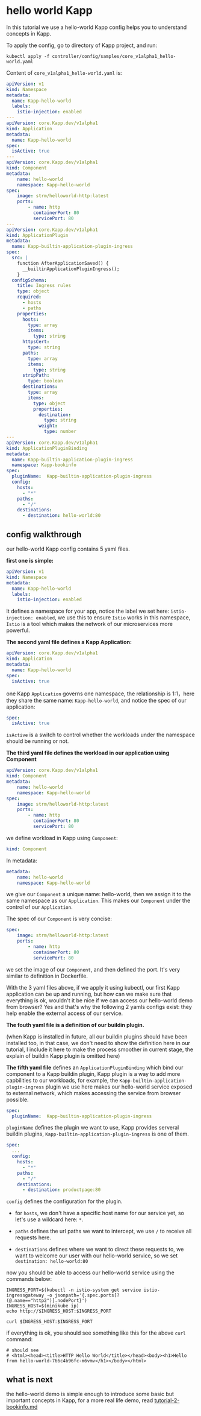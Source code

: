# hello world Kapp

In this tutorial we use a hello-world Kapp config helps you to understand concepts in Kapp. 

To apply the config, go to directory of Kapp project, and run:

```shell
kubectl apply -f controller/config/samples/core_v1alpha1_hello-world.yaml
```

Content of `core_v1alpha1_hello-world.yaml` is:

```yaml
apiVersion: v1
kind: Namespace
metadata:
  name: Kapp-hello-world
  labels:
    istio-injection: enabled
---
apiVersion: core.Kapp.dev/v1alpha1
kind: Application
metadata:
  name: Kapp-hello-world
spec:
  isActive: true
---
apiVersion: core.Kapp.dev/v1alpha1
kind: Component
metadata:
    name: hello-world
    namespace: Kapp-hello-world
spec:
    image: strm/helloworld-http:latest
    ports:
        - name: http
          containerPort: 80
          servicePort: 80
---
apiVersion: core.Kapp.dev/v1alpha1
kind: ApplicationPlugin
metadata:
  name: Kapp-builtin-application-plugin-ingress
spec:
  src: |
    function AfterApplicationSaved() {
      __builtinApplicationPluginIngress();
    }
  configSchema:
    title: Ingress rules
    type: object
    required:
      - hosts
      - paths
    properties:
      hosts:
        type: array
        items:
          type: string
      httpsCert:
        type: string
      paths:
        type: array
        items:
          type: string
      stripPath:
        type: boolean
      destinations:
        type: array
        items:
          type: object
          properties:
            destination:
              type: string
            weight:
              type: number
---
apiVersion: core.Kapp.dev/v1alpha1
kind: ApplicationPluginBinding
metadata:
  name: Kapp-builtin-application-plugin-ingress
  namespace: Kapp-bookinfo
spec:
  pluginName:  Kapp-builtin-application-plugin-ingress
  config:
    hosts:
      - "*"
    paths:
      - "/"
    destinations:
      - destination: hello-world:80
```

## config walkthrough

our hello-world Kapp config contains 5 yaml files.



**first one is simple:**

```yaml
apiVersion: v1
kind: Namespace
metadata:
  name: Kapp-hello-world
  labels:
    istio-injection: enabled
```

It defines a namespace for your app, notice the label we set here: `istio-injection: enabled`, we use this to ensure `Istio` works in this namespace, `Istio` is a tool which makes the network of our microservices more powerful.



**The second yaml file defines a Kapp Application:**

```yaml
apiVersion: core.Kapp.dev/v1alpha1
kind: Application
metadata:
  name: Kapp-hello-world
spec:
  isActive: true
```

one Kapp `Application` governs one namespace, the relationship is 1:1，here they share the same name: `Kapp-hello-world`, and notice the spec of our application:

```yaml
spec:
  isActive: true
```

`isActive` is a switch to control whether the workloads under the namespace should be running or not.



**The third yaml file defines the workload in our application using Component**

```yaml
apiVersion: core.Kapp.dev/v1alpha1
kind: Component
metadata:
    name: hello-world
    namespace: Kapp-hello-world
spec:
    image: strm/helloworld-http:latest
    ports:
        - name: http
          containerPort: 80
          servicePort: 80
```

we define workload in Kapp using `Component`: 

```yaml
kind: Component
```

In metadata:

```yaml
metadata:
    name: hello-world
    namespace: Kapp-hello-world
```

we give our `Component` a unique name: hello-world, then we assign it to the same namespace as our `Application`. This makes our `Component` under the control of our `Application`.

The spec of our `Component` is very concise:

```yaml
spec:
    image: strm/helloworld-http:latest
    ports:
        - name: http
          containerPort: 80
          servicePort: 80
```

we set the image of our `Component`, and then defined the port. It's very similar to definition in Dockerfile.



With the 3 yaml files above, if we apply it using kubectl, our first Kapp application can be up and running, but how can we make sure that everything is ok, wouldn't it be nice if we can access our hello-world demo from browser? Yes and that's why the following 2 yamls configs exist: they help enable the external access of our service.



**The fouth yaml file is a definition of our buildin plugin.**

(when Kapp is installed in future, all our buildin plugins should have been installed too, in that case, we don't need to show the definition here in our tutorial, I include it here to make the process smoother in current stage, the explain of buildin Kapp plugin is omitted here)



**The fifth yaml file** defines an `ApplicationPluginBinding` which bind our component to a Kapp buildin plugin,  Kapp plugin is a way to add more capbilities to our workloads, for example, the `Kapp-builtin-application-plugin-ingress` plugin we use here makes our hello-world service exposed to external network, which makes accessing the service from browser possible.

```yaml
spec:
  pluginName:  Kapp-builtin-application-plugin-ingress
```

`pluginName` defines the plugin we want to use, Kapp provides serveral buildin plugins, `Kapp-builtin-application-plugin-ingress` is one of them.

```yaml
spec:
  ...
  config:
    hosts:
      - "*"
    paths:
      - "/"
    destinations:
      - destination: productpage:80	
```

`config` defines the configuration for the plugin.

- for `hosts`, we don't have a specific host name for our service yet, so let's use a wildcard here: `*`.

- `paths` defines the url paths we want to intercept, we use `/` to receive all requests here.

- `destinations` defines where we want to direct these requests to, we want to welcome our user with our hello-world service, so we set `destination: hello-world:80`

now you should be able to access our hello-world service using the commands below:

```shell
INGRESS_PORT=$(kubectl -n istio-system get service istio-ingressgateway -o jsonpath='{.spec.ports[?(@.name=="http2")].nodePort}')
INGRESS_HOST=$(minikube ip)
echo http://$INGRESS_HOST:$INGRESS_PORT

curl $INGRESS_HOST:$INGRESS_PORT
```

if everything is ok, you should see something like this for the above `curl` command:

```shell
# should see
# <html><head><title>HTTP Hello World</title></head><body><h1>Hello from hello-world-766c4b96fc-m6vmv</h1></body></html>
```

## what is next 

the hello-world demo is simple enough to introduce some basic but important concepts in Kapp, for a more real life demo, read [tutorial-2-bookinfo.md](todo)